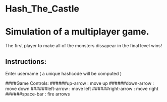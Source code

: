 # Hash_The_Castle
Simulation of a multiplayer game.
===========================================================
The first player to make all of the monsters dissapear in the final level wins!

## Instructions:

Enter username  ( a unique hashcode will be computed )

####Game Controls:
######up-arrow    : move up
######down-arrow  : move down
######left-arrow  : move left
######right-arrow : move right
######space-bar   : fire arrows
